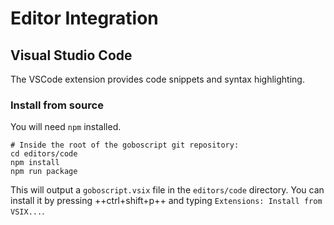 # Editor Integration

## Visual Studio Code

The VSCode extension provides code snippets and syntax highlighting.

### Install from source

You will need `npm` installed.

```shell
# Inside the root of the goboscript git repository:
cd editors/code
npm install
npm run package
```

This will output a `goboscript.vsix` file in the `editors/code` directory. You can
install it by pressing ++ctrl+shift+p++ and typing `Extensions: Install from VSIX...`.
